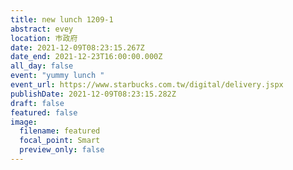 ```yaml
---
title: new lunch 1209-1
abstract: evey
location: 巿政府
date: 2021-12-09T08:23:15.267Z
date_end: 2021-12-23T16:00:00.000Z
all_day: false
event: "yummy lunch "
event_url: https://www.starbucks.com.tw/digital/delivery.jspx
publishDate: 2021-12-09T08:23:15.282Z
draft: false
featured: false
image:
  filename: featured
  focal_point: Smart
  preview_only: false
---
```

